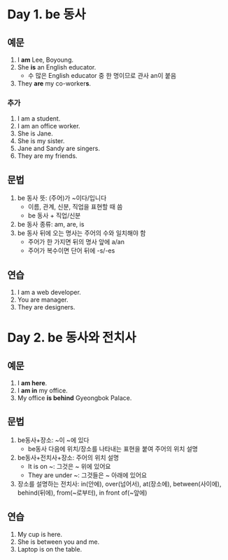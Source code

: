 # Day 1. be 동사

## 예문

1. I **am** Lee, Boyoung.
2. She **is** an English educator.
   - 수 많은 English educator 중 한 명이므로 관사 an이 붙음
3. They **are** my co-worker**s**.

### 추가

1. I am a student.
2. I  am an office worker.
3. She is Jane.
4. She is my sister.
5. Jane and Sandy are singers.
6. They are my friends.

## 문법

1. be 동사 뜻: (주어)가 ~이다/입니다
   - 이름, 관계, 신분, 직업을 표현할 때 씀
   - be 동사 + 직업/신분
2. be 동사 종류: am, are, is
3. be 동사 뒤에 오는 명사는 주어의 수와 일치해야 함
   - 주어가 한 가지면 뒤의 명사 앞에 a/an
   - 주어가 복수이면 단어 뒤에 -s/-es

## 연습

1. I am a web developer.
2. You are manager.
3. They are designers.



# Day 2. be 동사와 전치사

## 예문

1. I **am here**.
2. I **am in** my office.
3. My office **is behind** Gyeongbok Palace.

## 문법

1. be동사+장소: ~이 ~에 있다
   - be동사 다음에 위치/장소를 나타내는 표현을 붙여 주어의 위치 설명
2. be동사+전치사+장소: 주어의 위치 설명
   - It is on ~: 그것은 ~ 위에 있어요
   - They are under ~: 그것들은 ~ 아래에 있어요
3. 장소를 설명하는 전치사: in(안에), over(넘어서), at(장소에), between(사이에), behind(뒤에), from(~로부터), in front of(~앞에)

## 연습

1. My cup is here.
2. She is between you and me.
3. Laptop is on the table.